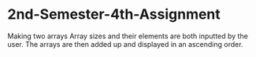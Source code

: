 # 2nd-Semester-4th-Assignment
Making two arrays
Array sizes and their elements are both inputted by the user.
The arrays are then added up and displayed in an ascending order.
